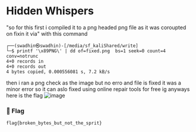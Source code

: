 # Hidden Whispers
"so for this first i compiled it to a png headed png file as it was coroupted on fixin it via"
with this command
```
┌──(swadhin㉿swadhin)-[/media/sf_kaliShared/write]
└─$ printf '\x89PNG\' | dd of=fixed.png  bs=1 seek=0 count=4 conv=notrunc
4+0 records in
4+0 records out
4 bytes copied, 0.000556081 s, 7.2 kB/s
```
then i ran a png check as the image but no erro and file is fixed it was a minor error so it can aslo fixed using online repair tools for free ig
anyways here is the flag
![image](https://github.com/user-attachments/assets/5611b9c3-bf70-4534-88a9-5ee63f72ba06)


### 🏁 Flag  
```
flag{broken_bytes_but_not_the_sprit}

```
